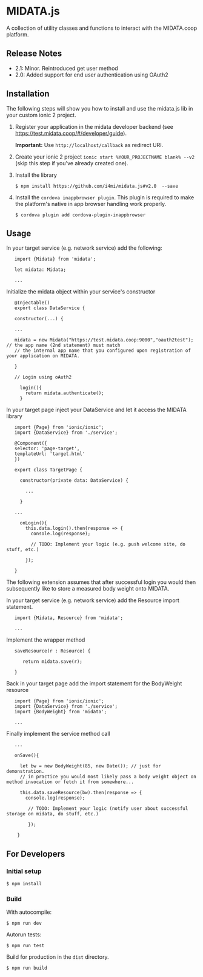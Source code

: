 MIDATA.js
=========

A collection of utility classes and functions to interact with the MIDATA.coop platform.

Release Notes
-----------

- 2.1: Minor. Reintroduced get user method
- 2.0: Added support for end user authentication using OAuth2

Installation
-----------

The following steps will show you how to install and use the midata.js lib in your custom ionic 2 project.


1. Register your application in the midata developer backend (see https://test.midata.coop/#/developer/guide). 

   **Important:** Use `http://localhost/callback` as redirect URI.

2. Create your ionic 2 project `ionic start %YOUR_PROJECTNAME blank% --v2` (skip this step if you've already created one).

2. Install the library

       $ npm install https://github.com/i4mi/midata.js#v2.0  --save
    
3. Install the `cordova inappbrowser plugin`. This plugin is required to make the platform's native in app browser handling work properly.

       $ cordova plugin add cordova-plugin-inappbrowser
         
Usage
-----------

       
In your target service (e.g. network service) add the following:
       
       import {Midata} from 'midata';
       
       let midata: Midata;
       
       ...
              
Initialize the midata object within your service's constructor
       
       @Injectable()
       export class DataService {
       
       constructor(...) {
       
       ... 
      
       midata = new Midata("https://test.midata.coop:9000","oauth2test"); // the app name (2nd statement) must match
       // the internal app name that you configured upon registration of your application on MIDATA.
       
       }
         
       // Login using oAuth2
            
         login(){
           return midata.authenticate();
         }
           
           
In your target page inject your DataService and let it access the MIDATA library

       import {Page} from 'ionic/ionic';
       import {DataService} from './service';
       
       @Component({
       selector: 'page-target',
       templateUrl: 'target.html'
       })
       
       export class TargetPage {
       
         constructor(private data: DataService) {
         
           ...
           
         }
         
       ...
         
         onLogin(){
           this.data.login().then(response => {
             console.log(response);
       
             // TODO: Implement your logic (e.g. push welcome site, do stuff, etc.)
                    
           });

       }
       
       
The following extension assumes that after successful login you would then subsequently like to store a measured body weight onto MIDATA.

In your target service (e.g. network service) add the Resource import statement.
              
       import {Midata, Resource} from 'midata';
            
       ...


Implement the wrapper method

       saveResource(r : Resource) {
       
          return midata.save(r);
       
       }
       
Back in your target page add the import statement for the BodyWeight resource


       import {Page} from 'ionic/ionic';
       import {DataService} from './service';
       import {BodyWeight} from 'midata';
       
       ...
       
       
Finally implement the service method call

       ...
       
       onSave(){
       
         let bw = new BodyWeight(85, new Date()); // just for demonstration. 
         // in practice you would most likely pass a body weight object on method invocation or fetch it from somewhere...
       
         this.data.saveResource(bw).then(response => {
           console.log(response);
              
            // TODO: Implement your logic (notify user about successful storage on midata, do stuff, etc.)
                           
            });
       
        }


For Developers
-----------

### Initial setup

    $ npm install

### Build

With autocompile:

    $ npm run dev

Autorun tests:

    $ npm run test

Build for production in the `dist` directory.

    $ npm run build
